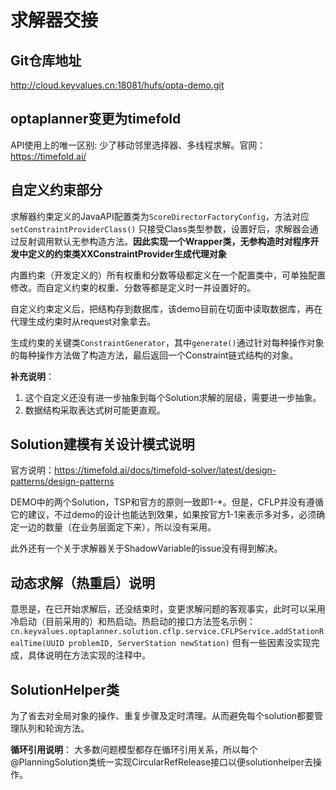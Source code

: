 # 求解器交接

## Git仓库地址

<http://cloud.keyvalues.cn:18081/hufs/opta-demo.git>

## optaplanner变更为timefold

API使用上的唯一区别: 少了移动邻里选择器、多线程求解。官网：<https://timefold.ai/>

## 自定义约束部分

求解器约束定义的JavaAPI配置类为```ScoreDirectorFactoryConfig```，方法对应```setConstraintProviderClass()```
只接受Class类型参数，设置好后，求解器会通过反射调用默认无参构造方法。**因此实现一个Wrapper类，无参构造时对程序开发中定义的约束类XXConstraintProvider生成代理对象**

内置约束（开发定义的）所有权重和分数等级都定义在一个配置类中，可单独配置修改。而自定义约束的权重、分数等都是定义时一并设置好的。

自定义约束定义后，把结构存到数据库，该demo目前在切面中读取数据库，再在代理生成约束时从request对象拿去。

生成约束的关键类```ConstraintGenerator```，其中```generate()```通过针对每种操作对象的每种操作方法做了构造方法，最后返回一个Constraint链式结构的对象。

**补充说明**：

1. 这个自定义还没有进一步抽象到每个Solution求解的层级，需要进一步抽象。
2. 数据结构采取表达式树可能更直观。

## Solution建模有关设计模式说明

官方说明：<https://timefold.ai/docs/timefold-solver/latest/design-patterns/design-patterns>

DEMO中的两个Solution，TSP和官方的原则一致即1-*。但是，CFLP并没有遵循它的建议，不过demo的设计也能达到效果，如果按官方1-1来表示多对多，必须确定一边的数量（在业务层面定下来），所以没有采用。

此外还有一个关于求解器关于ShadowVariable的issue没有得到解决。

## 动态求解（热重启）说明

意思是，在已开始求解后，还没结束时，变更求解问题的客观事实，此时可以采用冷启动（目前采用的）和热启动。热启动的接口方法签名示例：
```cn.keyvalues.optaplanner.solution.cflp.service.CFLPService.addStationRealTime(UUID problemID, ServerStation newStation)```
但有一些因素没实现完成，具体说明在方法实现的注释中。

## SolutionHelper类

为了省去对全局对象的操作、重复步骤及定时清理。从而避免每个solution都要管理队列和轮询方法。

**循环引用说明**：
大多数问题模型都存在循环引用关系，所以每个@PlanningSolution类统一实现CircularRefRelease接口以便solutionhelper去操作。
